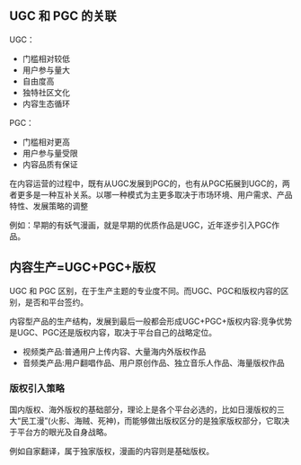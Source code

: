 ## UGC 和 PGC 的关联

UGC：
+ 门槛相对较低
+ 用户参与量大
+ 自由度高
+ 独特社区文化
+ 内容生态循环

PGC：
+ 门槛相对更高
+ 用户参与量受限
+ 内容品质有保证

在内容运营的过程中，既有从UGC发展到PGC的，也有从PGC拓展到UGC的，两者更多是一种互补关系。以哪一种模式为主更多取决于市场环境、用户需求、产品特性、发展策略的调整

例如：早期的有妖气漫画，就是早期的优质作品是UGC，近年逐步引入PGC作品。

## 内容生产=UGC+PGC+版权

UGC 和 PGC 区别，在于生产主题的专业度不同。而UGC、PGC和版权内容的区别，是否和平台签约。

内容型产品的生产结构，发展到最后一般都会形成UGC+PGC+版权内容:竞争优势是UGC、PGC还是版权内容，取决于平台自己的战略定位。

+ 视频类产品:普通用户上传内容、大量海内外版权作品
+ 音频类产品:用户翻唱作品、用户原创作品、独立音乐人作品、海量版权作品

### 版权引入策略

国内版权、海外版权的基础部分，理论上是各个平台必选的，比如日漫版权的三大“民工漫”(火影、海贼、死神)，而能够做出版权区分的是独家版权部分，它取决于平台方的眼光及自身战略。

例如自家翻译，属于独家版权，漫画的内容则是基础版权。